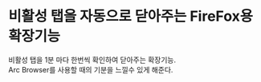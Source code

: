 # 비활성 탭을 자동으로 닫아주는 FireFox용 확장기능

비활성 탭을 1분 마다 한번씩 확인하여 닫아주는 확장기능.   
Arc Browser를 사용할 때의 기분을 느낄수 있게 해준다. 
